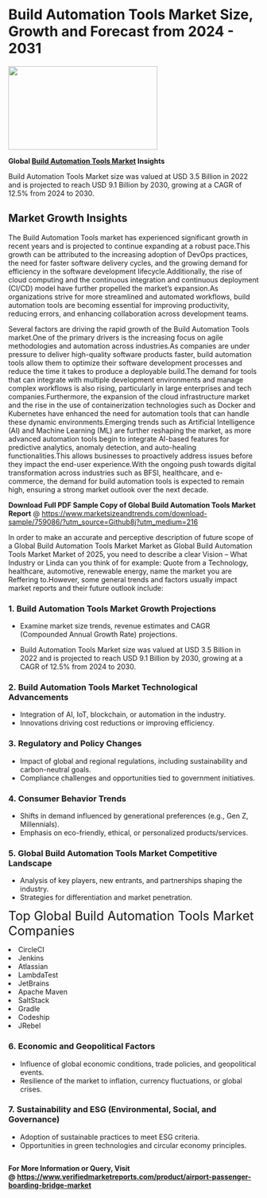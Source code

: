 <H1>Build Automation Tools Market Size, Growth and Forecast from 2024 - 2031</H1><img class="aligncenter size-medium wp-image-584254" src="https://thirdeyenews.in/wp-content/uploads/2024/09/Global-Market-Research-300x168.jpeg" alt="" width="300" height="168" /><p><strong>Global&nbsp;<a href="https://www.marketsizeandtrends.com/download-sample/759086/?utm_source=Github8j?utm_medium=216">Build Automation Tools Market</a> Insights</strong></p><p>Build Automation Tools Market size was valued at USD 3.5 Billion in 2022 and is projected to reach USD 9.1 Billion by 2030, growing at a CAGR of 12.5% from 2024 to 2030.</p><p><h2>Market Growth Insights</h2> <p>The Build Automation Tools market has experienced significant growth in recent years and is projected to continue expanding at a robust pace.This growth can be attributed to the increasing adoption of DevOps practices, the need for faster software delivery cycles, and the growing demand for efficiency in the software development lifecycle.Additionally, the rise of cloud computing and the continuous integration and continuous deployment (CI/CD) model have further propelled the market’s expansion.As organizations strive for more streamlined and automated workflows, build automation tools are becoming essential for improving productivity, reducing errors, and enhancing collaboration across development teams.</p> <p>Several factors are driving the rapid growth of the Build Automation Tools market.One of the primary drivers is the increasing focus on agile methodologies and automation across industries.As companies are under pressure to deliver high-quality software products faster, build automation tools allow them to optimize their software development processes and reduce the time it takes to produce a deployable build.The demand for tools that can integrate with multiple development environments and manage complex workflows is also rising, particularly in large enterprises and tech companies.Furthermore, the expansion of the cloud infrastructure market and the rise in the use of containerization technologies such as Docker and Kubernetes have enhanced the need for automation tools that can handle these dynamic environments.Emerging trends such as Artificial Intelligence (AI) and Machine Learning (ML) are further reshaping the market, as more advanced automation tools begin to integrate AI-based features for predictive analytics, anomaly detection, and auto-healing functionalities.This allows businesses to proactively address issues before they impact the end-user experience.With the ongoing push towards digital transformation across industries such as BFSI, healthcare, and e-commerce, the demand for build automation tools is expected to remain high, ensuring a strong market outlook over the next decade.</p> <p><span class=""><strong>Download Full PDF Sample Copy of Global Build Automation Tools Market Report</strong> @ <a href="https://www.marketsizeandtrends.com/download-sample/759086/?utm_source=Github8j?utm_medium=216" target="_blank">https://www.marketsizeandtrends.com/download-sample/759086/?utm_source=Github8j?utm_medium=216</a></span></p><p>In order to make an accurate and perceptive description of future scope of a Global&nbsp;Build Automation Tools Market Market as Global&nbsp;Build Automation Tools Market Market of 2025, you need to describe a clear Vision &ndash; What Industry or Linda can you think of for example: Quote from a Technology, healthcare, automotive, renewable energy, name the market you are Reffering to.However, some general trends and factors usually impact market reports and their future outlook include:</p><h3>1.&nbsp;<strong>Build Automation Tools Market Growth Projections</strong></h3><ul><li>Examine market size trends, revenue estimates and CAGR (Compounded Annual Growth Rate) projections.</li><li><p>Build Automation Tools Market size was valued at USD 3.5 Billion in 2022 and is projected to reach USD 9.1 Billion by 2030, growing at a CAGR of 12.5% from 2024 to 2030.</p></li></ul><h3>2.&nbsp;<strong>Build Automation Tools Market Technological Advancements</strong></h3><ul><li>Integration of AI, IoT, blockchain, or automation in the industry.</li><li>Innovations driving cost reductions or improving efficiency.</li></ul><h3>3.&nbsp;<strong>Regulatory and Policy Changes</strong></h3><ul><li>Impact of global and regional regulations, including sustainability and carbon-neutral goals.</li><li>Compliance challenges and opportunities tied to government initiatives.</li></ul><h3>4.&nbsp;<strong>Consumer Behavior Trends</strong></h3><ul><li>Shifts in demand influenced by generational preferences (e.g., Gen Z, Millennials).</li><li>Emphasis on eco-friendly, ethical, or personalized products/services.</li></ul><h3>5.&nbsp;<strong>Global Build Automation Tools Market Competitive Landscape</strong></h3><ul><li>Analysis of key players, new entrants, and partnerships shaping the industry.</li><li>Strategies for differentiation and market penetration.</li></ul><p data-pm-slice="1 1 []"><span style="color: inherit; font-family: inherit; font-size: 25px;">Top Global Build Automation Tools Market Companies</span></p><div class="" data-test-id=""><p><li>CircleCI</li><li> Jenkins</li><li> Atlassian</li><li> LambdaTest</li><li> JetBrains</li><li> Apache Maven</li><li> SaltStack</li><li> Gradle</li><li> Codeship</li><li> JRebel</li></p></div><h3>6.&nbsp;<strong>Economic and Geopolitical Factors</strong></h3><ul><li>Influence of global economic conditions, trade policies, and geopolitical events.</li><li>Resilience of the market to inflation, currency fluctuations, or global crises.</li></ul><h3>7.&nbsp;<strong>Sustainability and ESG (Environmental, Social, and Governance)</strong></h3><ul><li>Adoption of sustainable practices to meet ESG criteria.</li><li>Opportunities in green technologies and circular economy principles.</li></ul><h2><strong style="font-size: 14px;">For More Information or Query, Visit @&nbsp;</strong><a style="background-color: #ffffff; font-size: 14px;" href="https://www.marketsizeandtrends.com/report/build-automation-tools-market/" target="_blank">https://www.verifiedmarketreports.com/product/airport-passenger-boarding-bridge-market</a></h2>